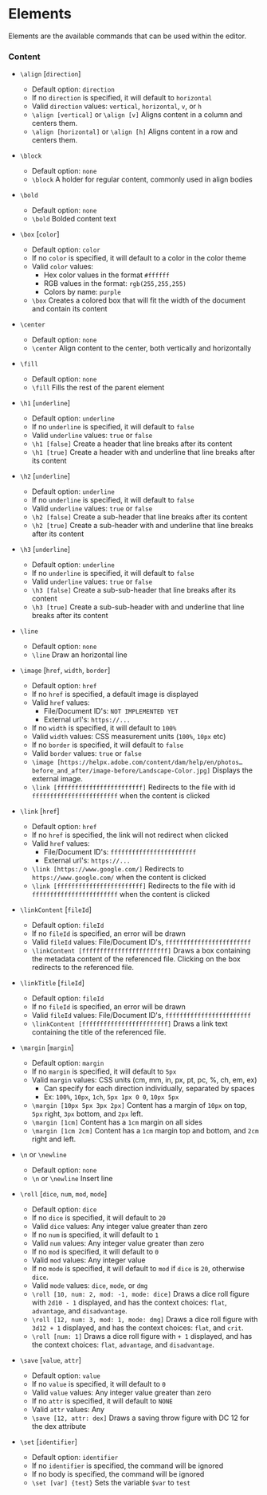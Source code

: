 # Elements
Elements are the available commands that can be used within the editor.

### Content 
* `\align` [`direction`]
    - Default option: `direction`
    - If no `direction` is specified, it will default to `horizontal`
    - Valid `direction` values: `vertical`, `horizontal`, `v`, or `h`
    - `\align [vertical]` or `\align [v]` Aligns content in a column and centers them.
    - `\align [horizontal]` or `\align [h]` Aligns content in a row and centers them.


* `\block`
    - Default option: `none`
    - `\block` A holder for regular content, commonly used in align bodies


* `\bold`
    - Default option: `none`
    - `\bold` Bolded content text


* `\box` [`color`]
    - Default option: `color`
    - If no `color` is specified, it will default to a color in the color theme
    - Valid `color` values: 
        - Hex color values in the format `#ffffff`
        - RGB values in the format: `rgb(255,255,255)`
        - Colors by name: `purple`
    - `\box` Creates a colored box that will fit the width of the document and contain its content


* `\center`
    - Default option: `none`
    - `\center` Align content to the center, both vertically and horizontally


* `\fill`
    - Default option: `none`
    - `\fill` Fills the rest of the parent element


* `\h1` [`underline`]
    - Default option: `underline`
    - If no `underline` is specified, it will default to `false`
    - Valid `underline` values: `true` or `false`
    - `\h1 [false]` Create a header that line breaks after its content
    - `\h1 [true]` Create a header with and underline that line breaks after its content


* `\h2` [`underline`]
    - Default option: `underline`
    - If no `underline` is specified, it will default to `false`
    - Valid `underline` values: `true` or `false`
    - `\h2 [false]` Create a sub-header that line breaks after its content
    - `\h2 [true]` Create a sub-header with and underline that line breaks after its content


* `\h3` [`underline`]
    - Default option: `underline`
    - If no `underline` is specified, it will default to `false`
    - Valid `underline` values: `true` or `false`
    - `\h3 [false]` Create a sub-sub-header that line breaks after its content
    - `\h3 [true]` Create a sub-sub-header with and underline that line breaks after its content


* `\line`
    - Default option: `none`
    - `\line` Draw an horizontal line


* `\image` [`href`, `width`, `border`]
    - Default option: `href`
    - If no `href` is specified, a default image is displayed
    - Valid `href` values:
        - File/Document ID's: `NOT IMPLEMENTED YET`
        - External url's: `https://...`
    - If no `width` is specified, it will default to `100%`
    - Valid `width` values: CSS measurement units (`100%`, `10px` etc)
    - If no `border` is specified, it will default to `false`
    - Valid `border` values: `true` or `false`
    - `\image [https://helpx.adobe.com/content/dam/help/en/photos…before_and_after/image-before/Landscape-Color.jpg]` Displays the external image.
    - `\link [ffffffffffffffffffffffff]` Redirects to the file with id `ffffffffffffffffffffffff` when the content is clicked


* `\link` [`href`]
    - Default option: `href`
    - If no `href` is specified, the link will not redirect when clicked
    - Valid `href` values:
        - File/Document ID's: `ffffffffffffffffffffffff`
        - External url's: `https://...`
    - `\link [https://www.google.com/]` Redirects to `https://www.google.com/` when the content is clicked
    - `\link [ffffffffffffffffffffffff]` Redirects to the file with id `ffffffffffffffffffffffff` when the content is clicked


* `\linkContent` [`fileId`]
    - Default option: `fileId`
    - If no `fileId` is specified, an error will be drawn
    - Valid `fileId` values: File/Document ID's, `ffffffffffffffffffffffff`
    - `\linkContent [ffffffffffffffffffffffff]` Draws a box containing the metadata content of the referenced file. Clicking on the box redirects to the referenced file.


* `\linkTitle` [`fileId`]
    - Default option: `fileId`
    - If no `fileId` is specified, an error will be drawn
    - Valid `fileId` values: File/Document ID's, `ffffffffffffffffffffffff`
    - `\linkContent [ffffffffffffffffffffffff]` Draws a link text containing the title of the referenced file.


* `\margin` [`margin`]
    - Default option: `margin`
    - If no `margin` is specified, it will default to `5px`
    - Valid `margin` values: CSS units (cm, mm, in, px, pt, pc, %, ch, em, ex)
        - Can specify for each direction individually, separated by spaces
        - Ex: `100%`, `10px`, `1ch`, `5px 1px 0 0`, `10px 5px`
    - `\margin [10px 5px 3px 2px]` Content has a margin of `10px` on top, `5px` right, `3px` bottom, and `2px` left.
    - `\margin [1cm]` Content has a `1cm` margin on all sides
    - `\margin [1cm 2cm]` Content has a `1cm` margin top and bottom, and `2cm` right and left.


* `\n` or `\newline`
    - Default option: `none`
    - `\n` or `\newline` Insert line


* `\roll` [`dice`, `num`, `mod`, `mode`]
    - Default option: `dice`
    - If no `dice` is specified, it will default to `20`
    - Valid `dice` values: Any integer value greater than zero
    - If no `num` is specified, it will default to `1`
    - Valid `num` values: Any integer value greater than zero
    - If no `mod` is specified, it will default to `0`
    - Valid `mod` values: Any integer value
    - If no `mode` is specified, it will default to `mod` if `dice` is `20`, otherwise `dice`.
    - Valid `mode` values: `dice`, `mode`, or `dmg`
    - `\roll [10, num: 2, mod: -1, mode: dice]` Draws a dice roll figure with `2d10 - 1` displayed, and has the context choices: `flat`, `advantage`, and `disadvantage`.
    - `\roll [12, num: 3, mod: 1, mode: dmg]` Draws a dice roll figure with `3d12 + 1` displayed, and has the context choices: `flat`, and `crit`.
    - `\roll [num: 1]` Draws a dice roll figure with `+ 1` displayed, and has the context choices: `flat`, `advantage`, and `disadvantage`.


* `\save` [`value`, `attr`]
    - Default option: `value`
    - If no `value` is specified, it will default to `0`
    - Valid `value` values: Any integer value greater than zero
    - If no `attr` is specified, it will default to `NONE`
    - Valid `attr` values: Any
    - `\save [12, attr: dex]` Draws a saving throw figure with DC 12 for the dex attribute


* `\set` [`identifier`]
    - Default option: `identifier`
    - If no `identifier` is specified, the command will be ignored
    - If no body is specified, the command will be ignored
    - `\set [var] {test}` Sets the variable `$var` to `test`